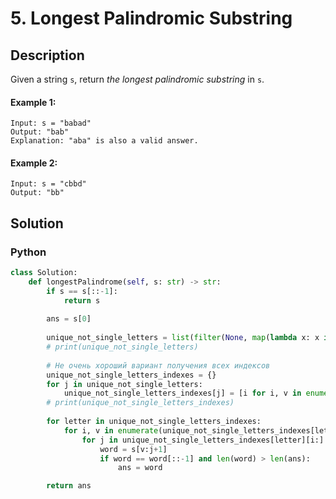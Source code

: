 # 5. Longest Palindromic Substring

## Description
Given a string `s`, return *the longest* *palindromic* *substring* in `s`.

#### Example 1:
```
Input: s = "babad"
Output: "bab"
Explanation: "aba" is also a valid answer.
```

#### Example 2:
```
Input: s = "cbbd"
Output: "bb"
```

## Solution

### Python
```python
class Solution:
    def longestPalindrome(self, s: str) -> str:
        if s == s[::-1]:
            return s
        
        ans = s[0]
        
        unique_not_single_letters = list(filter(None, map(lambda x: x if s.count(x) > 1 else None, set(list(s)))))
        # print(unique_not_single_letters)
        
        # Не очень хороший вариант получения всех индексов 
        unique_not_single_letters_indexes = {}
        for j in unique_not_single_letters:
            unique_not_single_letters_indexes[j] = [i for i, v in enumerate(s) if v == j]
        # print(unique_not_single_letters_indexes)
        
        for letter in unique_not_single_letters_indexes:
            for i, v in enumerate(unique_not_single_letters_indexes[letter][:-1]):
                for j in unique_not_single_letters_indexes[letter][i:]:
                    word = s[v:j+1]
                    if word == word[::-1] and len(word) > len(ans):
                        ans = word

        return ans
```